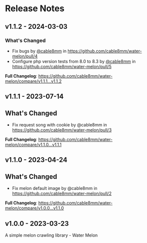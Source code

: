 # Release Notes

## v1.1.2 - 2024-03-03

### What's Changed

* Fix bugs by [@cable8mm](https://github.com/cable8mm) in https://github.com/cable8mm/water-melon/pull/4
* Configure php version tests from 8.0 to 8.3 by [@cable8mm](https://github.com/cable8mm) in https://github.com/cable8mm/water-melon/pull/5

**Full Changelog**: https://github.com/cable8mm/water-melon/compare/v1.1.1...v1.1.2

## v1.1.1 - 2023-07-14

## What's Changed

- Fix request song with cookie by @cable8mm in https://github.com/cable8mm/water-melon/pull/3

**Full Changelog**: https://github.com/cable8mm/water-melon/compare/v1.1.0...v1.1.1

## v1.1.0 - 2023-04-24

## What's Changed

- Fix melon default image by @cable8mm in https://github.com/cable8mm/water-melon/pull/2

**Full Changelog**: https://github.com/cable8mm/water-melon/compare/v1.0.0...v1.1.0

## v1.0.0 - 2023-03-23

A simple melon crawling library - Water Melon
